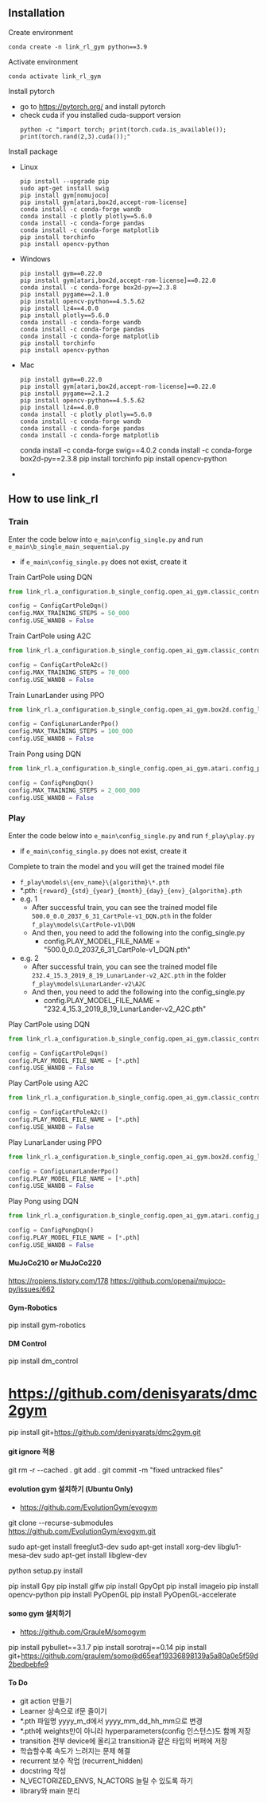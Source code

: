 ## Installation
Create environment
```commandline
conda create -n link_rl_gym python==3.9
```

Activate environment
```commandline
conda activate link_rl_gym
```

Install pytorch
- go to https://pytorch.org/ and install pytorch
- check cuda if you installed cuda-support version
  ```commandline
  python -c "import torch; print(torch.cuda.is_available()); print(torch.rand(2,3).cuda());"
  ```

Install package
- Linux 
  ```commandline
  pip install --upgrade pip
  sudo apt-get install swig
  pip install gym[nomujoco]
  pip install gym[atari,box2d,accept-rom-license]
  conda install -c conda-forge wandb
  conda install -c plotly plotly==5.6.0
  conda install -c conda-forge pandas
  conda install -c conda-forge matplotlib
  pip install torchinfo
  pip install opencv-python
  ```
- Windows
  ```commandline
  pip install gym==0.22.0
  pip install gym[atari,box2d,accept-rom-license]==0.22.0
  conda install -c conda-forge box2d-py==2.3.8
  pip install pygame==2.1.0
  pip install opencv-python==4.5.5.62
  pip install lz4==4.0.0
  pip install plotly==5.6.0
  conda install -c conda-forge wandb
  conda install -c conda-forge pandas
  conda install -c conda-forge matplotlib
  pip install torchinfo  
  pip install opencv-python
  ```
- Mac
  ```commandline
  pip install gym==0.22.0
  pip install gym[atari,box2d,accept-rom-license]==0.22.0
  pip install pygame==2.1.2
  pip install opencv-python==4.5.5.62
  pip install lz4==4.0.0
  conda install -c plotly plotly==5.6.0
  conda install -c conda-forge wandb
  conda install -c conda-forge pandas
  conda install -c conda-forge matplotlib
  ```

  conda install -c conda-forge swig==4.0.2
  conda install -c conda-forge box2d-py==2.3.8
  pip install torchinfo
  pip install opencv-python
- 
## How to use link_rl
### Train
Enter the code below into ```e_main\config_single.py``` and run ```e_main\b_single_main_sequential.py``` 
- if ```e_main\config_single.py``` does not exist, create it
  
Train CartPole using DQN

```python
from link_rl.a_configuration.b_single_config.open_ai_gym.classic_control.config_cart_pole import ConfigCartPoleDqn

config = ConfigCartPoleDqn()
config.MAX_TRAINING_STEPS = 50_000
config.USE_WANDB = False 
``` 
Train CartPole using A2C

```python
from link_rl.a_configuration.b_single_config.open_ai_gym.classic_control.config_cart_pole import ConfigCartPoleA2c

config = ConfigCartPoleA2c()
config.MAX_TRAINING_STEPS = 70_000
config.USE_WANDB = False
```
Train LunarLander using PPO

```python
from link_rl.a_configuration.b_single_config.open_ai_gym.box2d.config_lunar_lander import ConfigLunarLanderPpo

config = ConfigLunarLanderPpo()
config.MAX_TRAINING_STEPS = 100_000
config.USE_WANDB = False  
```
Train Pong using DQN

```python
from link_rl.a_configuration.b_single_config.open_ai_gym.atari.config_pong import ConfigPongDqn

config = ConfigPongDqn()
config.MAX_TRAINING_STEPS = 2_000_000
config.USE_WANDB = False  
```
 
### Play
Enter the code below into ```e_main\config_single.py``` and run ```f_play\play.py``` 
- if ```e_main\config_single.py``` does not exist, create it

Complete to train the model and you will get the trained model file
- ```f_play\models\{env_name}\{algorithm}\*.pth```
- *.pth: ```{reward}_{std}_{year}_{month}_{day}_{env}_{algorithm}.pth```
- e.g. 1
  - After successful train, you can see the trained model file ```500.0_0.0_2037_6_31_CartPole-v1_DQN.pth``` in the folder ```f_play\models\CartPole-v1\DQN```
  - And then, you need to add the following into the config_single.py
    - config.PLAY_MODEL_FILE_NAME = "500.0_0.0_2037_6_31_CartPole-v1_DQN.pth"
- e.g. 2
  - After successful train, you can see the trained model file ```232.4_15.3_2019_8_19_LunarLander-v2_A2C.pth``` in the folder ```f_play\models\LunarLander-v2\A2C```
  - And then, you need to add the following into the config_single.py
    - config.PLAY_MODEL_FILE_NAME = "232.4_15.3_2019_8_19_LunarLander-v2_A2C.pth"

Play CartPole using DQN

```python
from link_rl.a_configuration.b_single_config.open_ai_gym.classic_control.config_cart_pole import ConfigCartPoleDqn

config = ConfigCartPoleDqn()
config.PLAY_MODEL_FILE_NAME = [*.pth]
config.USE_WANDB = False 
``` 
Play CartPole using A2C

```python
from link_rl.a_configuration.b_single_config.open_ai_gym.classic_control.config_cart_pole import ConfigCartPoleA2c

config = ConfigCartPoleA2c()
config.PLAY_MODEL_FILE_NAME = [*.pth]
config.USE_WANDB = False
```
Play LunarLander using PPO

```python
from link_rl.a_configuration.b_single_config.open_ai_gym.box2d.config_lunar_lander import ConfigLunarLanderPpo

config = ConfigLunarLanderPpo()
config.PLAY_MODEL_FILE_NAME = [*.pth]
config.USE_WANDB = False  
```
Play Pong using DQN

```python
from link_rl.a_configuration.b_single_config.open_ai_gym.atari.config_pong import ConfigPongDqn

config = ConfigPongDqn()
config.PLAY_MODEL_FILE_NAME = [*.pth]
config.USE_WANDB = False  
```

#### MuJoCo210 or MuJoCo220
https://ropiens.tistory.com/178
https://github.com/openai/mujoco-py/issues/662

#### Gym-Robotics
pip install gym-robotics

#### DM Control
pip install dm_control

# https://github.com/denisyarats/dmc2gym
pip install git+https://github.com/denisyarats/dmc2gym.git

#### git ignore 적용
git rm -r --cached .
git add .
git commit -m "fixed untracked files"

#### evolution gym 설치하기 (Ubuntu Only)
- https://github.com/EvolutionGym/evogym

git clone --recurse-submodules https://github.com/EvolutionGym/evogym.git

sudo apt-get install freeglut3-dev
sudo apt-get install xorg-dev libglu1-mesa-dev
sudo apt-get install libglew-dev

python setup.py install

pip install Gpy
pip install glfw
pip install GpyOpt
pip install imageio
pip install opencv-python
pip install PyOpenGL
pip install PyOpenGL-accelerate


#### somo gym 설치하기
- https://github.com/GrauleM/somogym

pip install pybullet==3.1.7
pip install sorotraj==0.14
pip install git+https://github.com/graulem/somo@d65eaf19336898139a5a80a0e5f59d2bedbebfe9


#### To Do
- git action 만들기
- Learner 상속으로 if문 줄이기
- *.pth 파일명 yyyy_m_d에서 yyyy_mm_dd_hh_mm으로 변경
- *.pth에 weights만이 아니라 hyperparameters(config 인스턴스)도 함께 저장
- transition 전부 device에 올리고 transition과 같은 타입의 버퍼에 저장
- 학습할수록 속도가 느려지는 문제 해결
- recurrent 보수 작업 (recurrent_hidden)
- docstring 작성
- N_VECTORIZED_ENVS, N_ACTORS 늘릴 수 있도록 하기
- library와 main 분리
